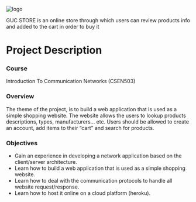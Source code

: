 ![logo]("https://github.com/MohmmedTarek/GUC-STORE/blob/main/public/logo.jpg")

GUC STORE is an online store through which users can review products info and added to the cart in order to buy it



# Project Description

### Course 
Introduction To Communication Networks (CSEN503)

### Overview 
The theme of the project, is to build a web application that is used as a simple shopping 
website. The website allows the users to lookup products descriptions, types, manufacturers… etc.
Users should be allowed to create an account, add items to their “cart” and search for products. 

### Objectives
- Gain an experience in developing a network application based on the client/server architecture.
- Learn how to build a web application that is used as a simple shopping website.
- Learn how to deal with the communication protocols to handle all website request/response.
- Learn how to host it online on a cloud platform (heroku).

 
